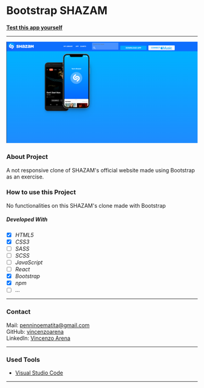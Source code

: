 # Bootstrap SHAZAM

**[Test this app yourself](https://vincenzoarena.github.io/bootstrap-shazam/)**

---

![Screenshot from Project](./img/bootstrap-shazam.png)

### About Project

A not responsive clone of SHAZAM's official website made using Bootstrap as an exercise.

### How to use this Project

No functionalities on this SHAZAM's clone made with Bootstrap

##### Developed With

- [x] _HTML5_
- [x] _CSS3_
- [ ] _SASS_
- [ ] _SCSS_
- [ ] _JavaScript_
- [ ] _React_
- [x] _Bootstrap_
- [x] _npm_
- [ ] _..._

---

### Contact

Mail: <penninoematita@gmail.com><br>
GitHub: [vincenzoarena](https://github.com/vincenzoarena)<br>
LinkedIn: [Vincenzo Arena](https://www.linkedin.com/in/vincenzo-arena-032a064b/)

---

### Used Tools

- [Visual Studio Code](https://code.visualstudio.com/)

---